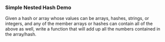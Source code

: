 ### Simple Nested Hash Demo

Given a hash or array whose values can be arrays, hashes, strings, or integers, and any of the member arrays or hashes can contain all of the above as well, write a function that will add up all the numbers contained in the array/hash.

